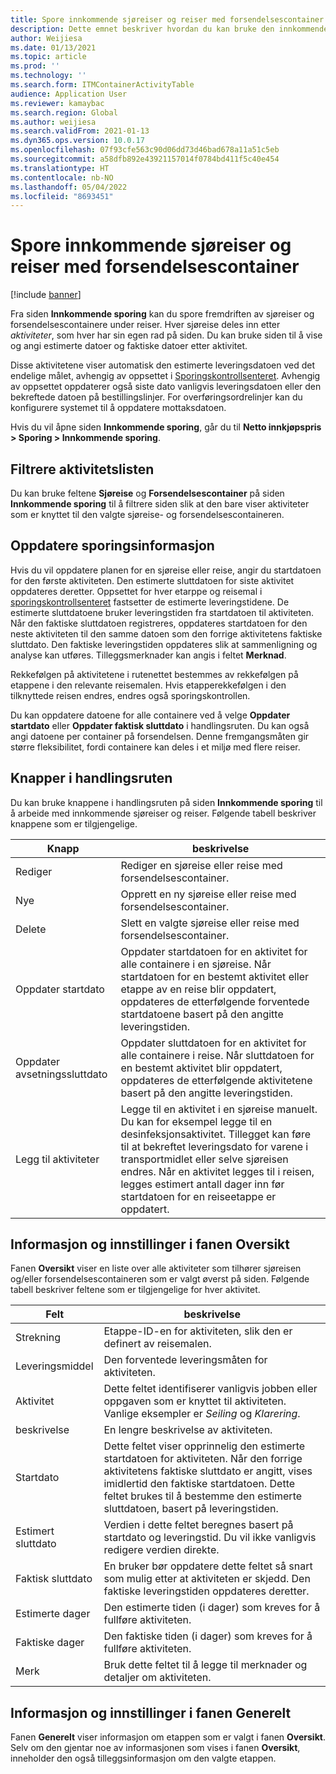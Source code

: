 ```yaml
---
title: Spore innkommende sjøreiser og reiser med forsendelsescontainer
description: Dette emnet beskriver hvordan du kan bruke den innkommende sporingssiden til å spore fremdriften av sjøreiser og forsendelsescontainere under reiser.
author: Weijiesa
ms.date: 01/13/2021
ms.topic: article
ms.prod: ''
ms.technology: ''
ms.search.form: ITMContainerActivityTable
audience: Application User
ms.reviewer: kamaybac
ms.search.region: Global
ms.author: weijiesa
ms.search.validFrom: 2021-01-13
ms.dyn365.ops.version: 10.0.17
ms.openlocfilehash: 07f93cfe563c90d06dd73d46bad678a11a51c5eb
ms.sourcegitcommit: a58dfb892e43921157014f0784bd411f5c40e454
ms.translationtype: HT
ms.contentlocale: nb-NO
ms.lasthandoff: 05/04/2022
ms.locfileid: "8693451"
---
```

# <a name="track-inbound-voyages-and-shipping-container-journeys"></a>Spore innkommende sjøreiser og reiser med forsendelsescontainer

[!include [banner](../../includes/banner.md)]

Fra siden **Innkommende sporing** kan du spore fremdriften av sjøreiser og forsendelsescontainere under reiser. Hver sjøreise deles inn etter *aktiviteter*, som hver har sin egen rad på siden. Du kan bruke siden til å vise og angi estimerte datoer og faktiske datoer etter aktivitet.

Disse aktivitetene viser automatisk den estimerte leveringsdatoen ved det endelige målet, avhengig av oppsettet i [Sporingskontrollsenteret](delivery-information-setup.md#tracking-control-center). Avhengig av oppsettet oppdaterer også siste dato vanligvis leveringsdatoen eller den bekreftede datoen på bestillingslinjer. For overføringsordrelinjer kan du konfigurere systemet til å oppdatere mottaksdatoen.

Hvis du vil åpne siden **Innkommende sporing**, går du til **Netto innkjøpspris \> Sporing \> Innkommende sporing**.

## <a name="filter-the-activities-list"></a>Filtrere aktivitetslisten

Du kan bruke feltene **Sjøreise** og **Forsendelsescontainer** på siden **Innkommende sporing** til å filtrere siden slik at den bare viser aktiviteter som er knyttet til den valgte sjøreise- og forsendelsescontaineren.

## <a name="update-tracking-information"></a>Oppdatere sporingsinformasjon

Hvis du vil oppdatere planen for en sjøreise eller reise, angir du startdatoen for den første aktiviteten. Den estimerte sluttdatoen for siste aktivitet oppdateres deretter. Oppsettet for hver etarppe og reisemal i [sporingskontrollsenteret](delivery-information-setup.md#tracking-control-center) fastsetter de estimerte leveringstidene. De estimerte sluttdatoene bruker leveringstiden fra startdatoen til aktiviteten. Når den faktiske sluttdatoen registreres, oppdateres startdatoen for den neste aktiviteten til den samme datoen som den forrige aktivitetens faktiske sluttdato. Den faktiske leveringstiden oppdateres slik at sammenligning og analyse kan utføres. Tilleggsmerknader kan angis i feltet **Merknad**.

Rekkefølgen på aktivitetene i rutenettet bestemmes av rekkefølgen på etappene i den relevante reisemalen. Hvis etapperekkefølgen i den tilknyttede reisen endres, endres også sporingskontrollen.

Du kan oppdatere datoene for alle containere ved å velge **Oppdater startdato** eller **Oppdater faktisk sluttdato** i handlingsruten. Du kan også angi datoene per container på forsendelsen. Denne fremgangsmåten gir større fleksibilitet, fordi containere kan deles i et miljø med flere reiser.

## <a name="buttons-on-the-action-pane"></a>Knapper i handlingsruten

Du kan bruke knappene i handlingsruten på siden **Innkommende sporing** til å arbeide med innkommende sjøreiser og reiser. Følgende tabell beskriver knappene som er tilgjengelige.

| Knapp | beskrivelse |
|---|---|
| Rediger | Rediger en sjøreise eller reise med forsendelsescontainer. |
| Nye | Opprett en ny sjøreise eller reise med forsendelsescontainer. |
| Delete | Slett en valgte sjøreise eller reise med forsendelsescontainer. |
| Oppdater startdato | Oppdater startdatoen for en aktivitet for alle containere i en sjøreise. Når startdatoen for en bestemt aktivitet eller etappe av en reise blir oppdatert, oppdateres de etterfølgende forventede startdatoene basert på den angitte leveringstiden. |
| Oppdater avsetningssluttdato | Oppdater sluttdatoen for en aktivitet for alle containere i reise. Når sluttdatoen for en bestemt aktivitet blir oppdatert, oppdateres de etterfølgende aktivitetene basert på den angitte leveringstiden. |
| Legg til aktiviteter | Legge til en aktivitet i en sjøreise manuelt. Du kan for eksempel legge til en desinfeksjonsaktivitet. Tillegget kan føre til at bekreftet leveringsdato for varene i transportmidlet eller selve sjøreisen endres. Når en aktivitet legges til i reisen, legges estimert antall dager inn før startdatoen for en reiseetappe er oppdatert. |

## <a name="information-and-settings-on-the-overview-tab"></a>Informasjon og innstillinger i fanen Oversikt

Fanen **Oversikt** viser en liste over alle aktiviteter som tilhører sjøreisen og/eller forsendelsescontaineren som er valgt øverst på siden. Følgende tabell beskriver feltene som er tilgjengelige for hver aktivitet.

| Felt | beskrivelse |
|---|---|
| Strekning | Etappe-ID-en for aktiviteten, slik den er definert av reisemalen. |
| Leveringsmiddel | Den forventede leveringsmåten for aktiviteten. |
| Aktivitet | Dette feltet identifiserer vanligvis jobben eller oppgaven som er knyttet til aktiviteten. Vanlige eksempler er *Seiling* og *Klarering*. |
| beskrivelse | En lengre beskrivelse av aktiviteten. |
| Startdato | Dette feltet viser opprinnelig den estimerte startdatoen for aktiviteten. Når den forrige aktivitetens faktiske sluttdato er angitt, vises imidlertid den faktiske startdatoen. Dette feltet brukes til å bestemme den estimerte sluttdatoen, basert på leveringstiden. |
| Estimert sluttdato | Verdien i dette feltet beregnes basert på startdato og leveringstid. Du vil ikke vanligvis redigere verdien direkte. |
| Faktisk sluttdato | En bruker bør oppdatere dette feltet så snart som mulig etter at aktiviteten er skjedd. Den faktiske leveringstiden oppdateres deretter. |
| Estimerte dager | Den estimerte tiden (i dager) som kreves for å fullføre aktiviteten. |
| Faktiske dager | Den faktiske tiden (i dager) som kreves for å fullføre aktiviteten. |
| Merk | Bruk dette feltet til å legge til merknader og detaljer om aktiviteten. |

## <a name="information-and-settings-on-the-general-tab"></a>Informasjon og innstillinger i fanen Generelt

Fanen **Generelt** viser informasjon om etappen som er valgt i fanen **Oversikt**. Selv om den gjentar noe av informasjonen som vises i fanen **Oversikt**, inneholder den også tilleggsinformasjon om den valgte etappen.
